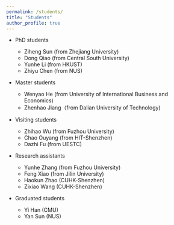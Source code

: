 ```yaml
---
permalink: /students/
title: "Students"
author_profile: true
---
```


- PhD students
	- Ziheng Sun (from Zhejiang University)
	- Dong Qiao (from Central South University)
 	- Yunhe Li (from HKUST)
  	- Zhiyu Chen (from NUS)

- Master students
	- Wenyao He (from University of International Business and Economics)
	- Zhenhao Jiang（from Dalian University of Technology)

- Visiting students
	- Zhihao Wu (from Fuzhou University)
	- Chao Ouyang (from HIT-Shenzhen)
	- Dazhi Fu (from UESTC)

- Research assistants
	- Yunhe Zhang (from Fuzhou University)
	- Feng Xiao (from Jilin University)
	- Haokun Zhao (CUHK-Shenzhen)
	- Zixiao Wang (CUHK-Shenzhen)

- Graduated students
  	- Yi Han (CMU)
  	- Yan Sun (NUS)
